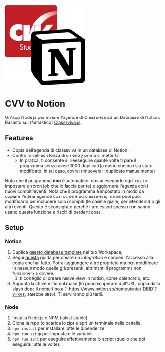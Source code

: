 ![Logo](logo.png)
# CVV to Notion

Un'app Node.js per inviare l'agenda di Classeviva ad un Database di Notion. Basasto sul (fantastico) [Classeviva.js](https://github.com/47PADO47/Classeviva.js/).

## Features

- Copia dell'agenda di classeviva in un database di Notion.
- Controllo dell'esistenza di un entry prima di metterla
  - In pratica, ti consente di rieeseguire quante volte ti pare il programma senza avere 1000 duplicati (a meno che non sia stato modificato. In tal caso, dovrai rimuovere il duplicato manualmente)

Nota che il programma **non** è automatico: dovrai eseguirlo ogni xyz (o impostare un cron job che lo faccia per te) e aggiornerà l'agenda con i nuovi compiti/eventi. Nota che il programma è impostato in modo da copiare l'intera agenda così come è su classeviva, ma se puoi puoi modificarlo per includere solo i compiti (le caselle gialle, per intenderci) o gli altri eventi.
Questo è sconsigliato perchè i professori spesso non sanno usano questa funzione e rischi di perderti cose.

## Setup

### Notion

1. Duplica [questo database template](https://fabio53443.notion.site/3a3450e03cc64560adcad5139f191ab3) nel tuo Workspace;
2. Segui [questa](https://developers.notion.com/docs/create-a-notion-integration#create-your-integration-in-notion) guida per creare un _integration_ e concedi l'accesso alla copia che hai fatto. Potrai aggiungere altre proprietà ma non modificare in nessun modo quelle già presenti, altrimenti il programma non funzionerà a dovere.
   1. ti consiglio di creare nuove view in notion, come calendario, etc.
3. Appunta la chive e l'id database (lo puoi recuperare dall'URL, copia dallo slash dopo il nome fino a ?: https://www.notion.so/nomeutente/`DBID`?v=xyz, sarebbe `DBID`). Ti serviranno più tardi.

### Node

1. Installa Node.js e NPM (latest stable)
2. Clona la repo (o scarica lo zip) e apri un terminale nella cartella. 
3. `npm install` per installare tutte le dipendenze
4. `npm run setup` per impostare le variabili
5. `npm run sync` per eseguire effettivamente lo script (quello che poi eseguirai tutte le volte).
